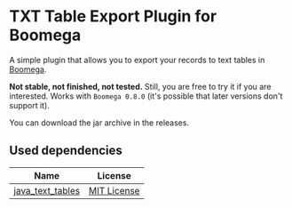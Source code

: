 # TXT Table Export Plugin for Boomega

A simple plugin that allows you to export your records to text tables
in [Boomega](https://github.com/DansoftOwner/Boomega).

**Not stable, not finished, not tested.** Still, you are free to try it if you are interested.
Works with `Boomega 0.8.0` (it's possible that later versions don't support it).

You can download the jar archive in the releases.

## Used dependencies

| Name                                                           | License                                            |
|----------------------------------------------------------------|----------------------------------------------------|
| [java_text_tables](https://github.com/iNamik/java_text_tables) | [MIT License](https://opensource.org/licenses/MIT) |

